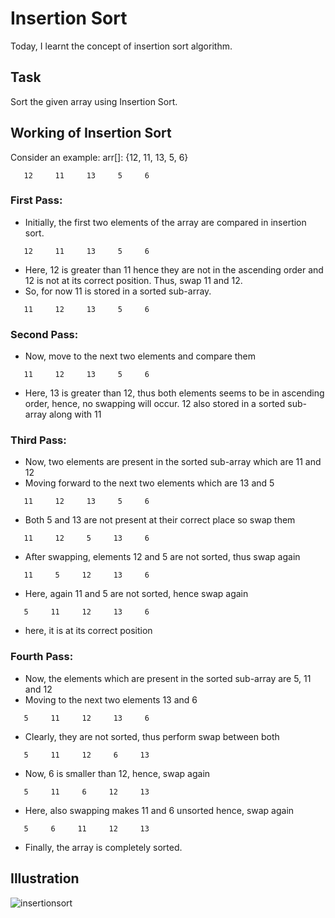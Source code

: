 # Insertion Sort
Today, I learnt the concept of insertion sort algorithm.

## Task
Sort the given array using Insertion Sort.

## Working of Insertion Sort
Consider an example: arr[]: {12, 11, 13, 5, 6}<br>
```
   12     11     13     5     6   
```
### First Pass:
* Initially, the first two elements of the array are compared in insertion sort.
```
   12     11     13     5     6   
```
* Here, 12 is greater than 11 hence they are not in the ascending order and 12 is not at its correct position. Thus, swap 11 and 12.
* So, for now 11 is stored in a sorted sub-array.
```
   11     12     13     5     6   
```

### Second Pass:
* Now, move to the next two elements and compare them
```
   11     12     13     5     6   
```
* Here, 13 is greater than 12, thus both elements seems to be in ascending order, hence, no swapping will occur. 12 also stored in a sorted sub-array along with 11

### Third Pass:
* Now, two elements are present in the sorted sub-array which are 11 and 12
* Moving forward to the next two elements which are 13 and 5
```
   11     12     13     5     6   
```
* Both 5 and 13 are not present at their correct place so swap them
```
   11     12     5     13     6   
```
* After swapping, elements 12 and 5 are not sorted, thus swap again
```
   11     5     12     13     6   
```
* Here, again 11 and 5 are not sorted, hence swap again
```
   5     11     12     13     6   
```
* here, it is at its correct position

### Fourth Pass:
* Now, the elements which are present in the sorted sub-array are 5, 11 and 12
* Moving to the next two elements 13 and 6
```
   5     11     12     13     6   
```
* Clearly, they are not sorted, thus perform swap between both
```
   5     11     12     6     13   
```
* Now, 6 is smaller than 12, hence, swap again
```
   5     11     6     12     13   
```
* Here, also swapping makes 11 and 6 unsorted hence, swap again
```
   5     6     11     12     13   
```
* Finally, the array is completely sorted.

## Illustration
![insertionsort](https://user-images.githubusercontent.com/114591698/202367732-a3098246-77a2-40af-8df8-b43d87d61fd2.png)
